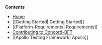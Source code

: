 **Contents**
* [Home](https://github.com/eyalrund/concord-bft/wiki)
* [[Getting Started| Getting Started]]
* [[Platform-Requirements| Requirements]]
* [Contributing to Concord-BFT](https://github.com/eyalrund/concord-bft/blob/readme/CONTRIBUTING.md)
* [[Apollo Testing Framework| Apollo]]

